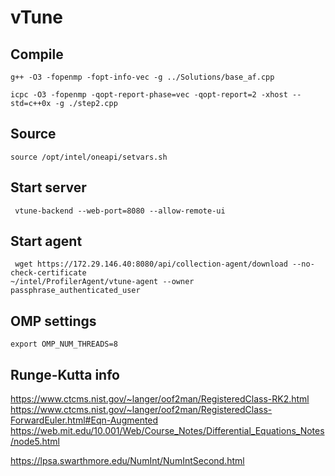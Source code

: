 # vTune
## Compile
```
g++ -O3 -fopenmp -fopt-info-vec -g ../Solutions/base_af.cpp
```

```
icpc -O3 -fopenmp -qopt-report-phase=vec -qopt-report=2 -xhost --std=c++0x -g ./step2.cpp
```

## Source
```
source /opt/intel/oneapi/setvars.sh
```

## Start server
```
 vtune-backend --web-port=8080 --allow-remote-ui
```

## Start agent
```
 wget https://172.29.146.40:8080/api/collection-agent/download --no-check-certificate
~/intel/ProfilerAgent/vtune-agent --owner passphrase_authenticated_user
```

## OMP settings
```
export OMP_NUM_THREADS=8
```

## Runge-Kutta info
https://www.ctcms.nist.gov/~langer/oof2man/RegisteredClass-RK2.html
https://www.ctcms.nist.gov/~langer/oof2man/RegisteredClass-ForwardEuler.html#Eqn-Augmented
https://web.mit.edu/10.001/Web/Course_Notes/Differential_Equations_Notes/node5.html

https://lpsa.swarthmore.edu/NumInt/NumIntSecond.html